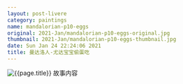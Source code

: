 ```yaml
---
layout: post-livere
category: paintings
name: mandalorian-p10-eggs
original: 2021-Jan/mandalorian-p10-eggs-original.jpg
thumbnail: 2021-Jan/mandalorian-p10-eggs-thumbnail.jpg
date: Sun Jan 24 22:24:06 2021
title: 曼达洛人-尤达宝宝偷蛋吃
---
```


![{{page.title}}](/gallery/{{page.category}}/{{page.original}})
故事内容
